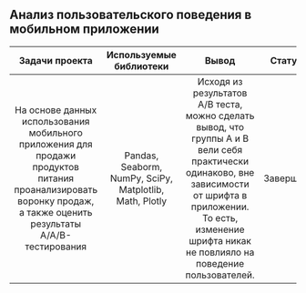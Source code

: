 ## Анализ пользовательского поведения в мобильном приложении

| Задачи проекта | Используемые библиотеки | Вывод | Статус |
|:------------------:| :-----:| :-----:| :-----:|
| На основе данных использования мобильного приложения для продажи продуктов питания проанализировать воронку продаж, а также оценить результаты A/A/B-тестирования  | Pandas, Seaborm, NumPy, SciPy, Matplotlib, Math, Plotly | Исходя из результатов A/B теста, можно сделать вывод, что группы А и В вели себя практически одинаково, вне зависимости от шрифта в приложении. То есть, изменение шрифта никак не повлияло на поведение пользователей. | Завершен |

